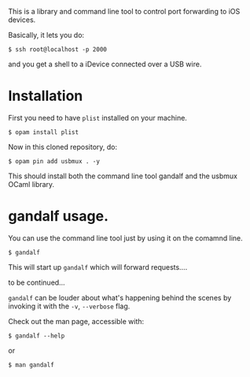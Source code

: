 This is a library and command line tool to control port forwarding to
iOS devices.

Basically, it lets you do:

```shell
$ ssh root@localhost -p 2000
```

and you get a shell to a iDevice connected over a USB wire.

# Installation

First you need to have `plist` installed on your machine.

```shell
$ opam install plist
```

Now in this cloned repository, do: 

```shell
$ opam pin add usbmux . -y
```

This should install both the command line tool gandalf and the usbmux
OCaml library.

# gandalf usage.

You can use the command line tool just by using it on the comamnd
line.

```shell
$ gandalf
```

This will start up `gandalf` which will forward requests&#x2026;.

to be continued&#x2026;

`gandalf` can be louder about what's happening behind the scenes by
invoking it with the `-v`, `--verbose` flag.

Check out the man page, accessible with:

```shell
$ gandalf --help
```

or 

```shell
$ man gandalf
```

